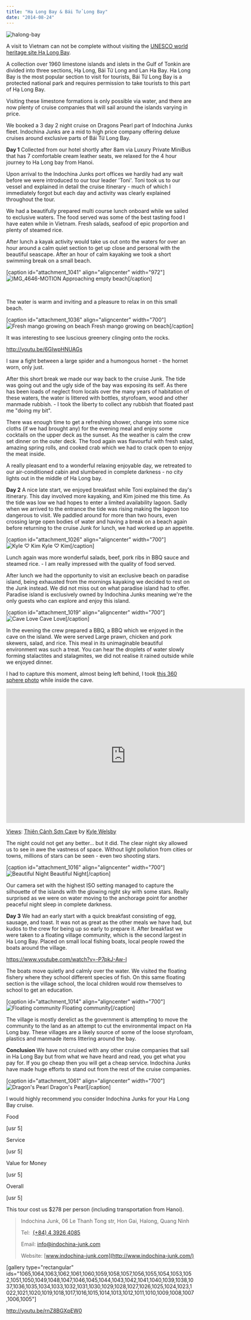 ```yaml
---
title: "Hạ Long Bay & Bái Tử Long Bay"
date: "2014-08-24"
---
```


![halong-bay](images/halong-bay.jpg)

A visit to Vietnam can not be complete without visiting the [UNESCO world heritage site Hạ Long Bay](http://whc.unesco.org/en/list/672).

A collection over 1960 limestone islands and islets in the Gulf of Tonkin are divided into three sections, Hạ Long, Bái Tử Long and Lan Ha Bay. Ha Long Bay is the most popular section to visit for tourists, Bái Tử Long Bay is a protected national park and requires permission to take tourists to this part of Hạ Long Bay.

Visiting these limestone formations is only possible via water, and there are now plenty of cruise companies that will sail around the islands varying in price.

We booked a 3 day 2 night cruise on Dragons Pearl part of Indochina Junks fleet. Indochina Junks are a mid to high price company offering deluxe cruises around exclusive parts of Bái Tử Long Bay.

**Day 1** Collected from our hotel shortly after 8am via Luxury Private MiniBus that has 7 comfortable cream leather seats, we relaxed for the 4 hour journey to Ha Long bay from Hanoi.

Upon arrival to the Indochina Junks port offices we hardily had any wait before we were introduced to our tour leader 'Toni'. Toni took us to our vessel and explained in detail the cruise itinerary - much of which I immediately forgot but each day and activity was clearly explained throughout the tour.

We had a beautifully prepared multi course lunch onboard while we sailed to exclusive waters. The food served was some of the best tasting food I have eaten while in Vietnam. Fresh salads, seafood of epic proportion and plenty of steamed rice.

After lunch a kayak activity would take us out onto the waters for over an hour around a calm quiet section to get up close and personal with the beautiful seascape. After an hour of calm kayaking we took a short swimming break on a small beach.

\[caption id="attachment\_1041" align="aligncenter" width="972"\]![IMG_4646-MOTION](images/IMG_4646-MOTION.gif) Approaching empty beach\[/caption\]

 

The water is warm and inviting and a pleasure to relax in on this small beach.

\[caption id="attachment\_1036" align="aligncenter" width="700"\]![Fresh mango growing on beach](images/IMG_4698-1024x575.jpg) Fresh mango growing on beach\[/caption\]

It was interesting to see luscious greenery clinging onto the rocks.

http://youtu.be/6GIwpHNUAGs

I saw a fight between a large spider and a humongous hornet - the hornet worn, only just.

After this short break we made our way back to the cruise Junk. The tide was going out and the ugly side of the bay was exposing its self. As there has been loads of neglect from locals over the many years of habitation of these waters, the water is littered with bottles, styrofoam, wood and other manmade rubbish. - I took the liberty to collect any rubbish that floated past me "doing my bit".

There was enough time to get a refreshing shower, change into some nice cloths (if we had brought any) for the evening meal and enjoy some cocktails on the upper deck as the sunset. As the weather is calm the crew set dinner on the outer deck. The food again was flavourful with fresh salad, amazing spring rolls, and cooked crab which we had to crack open to enjoy the meat inside.

A really pleasant end to a wonderful relaxing enjoyable day, we retreated to our air-conditioned cabin and slumbered in complete darkness - no city lights out in the middle of Ha Long bay.

**Day 2** A nice late start, we enjoyed breakfast while Toni explained the day's itinerary. This day involved more kayaking, and Kim joined me this time. As the tide was low we had hopes to enter a limited availability lagoon. Sadly when we arrived to the entrance the tide was rising making the lagoon too dangerous to visit. We paddled around for more than two hours, even crossing large open bodies of water and having a break on a beach again before returning to the cruise Junk for lunch, we had worked up an appetite.

\[caption id="attachment\_1026" align="aligncenter" width="700"\]![Kyle ♡ Kim](images/DSC00898-1024x575.jpg) Kyle ♡ Kim\[/caption\]

Lunch again was more wonderful salads, beef, pork ribs in BBQ sauce and steamed rice. - I am really impressed with the quality of food served.

After lunch we had the opportunity to visit an exclusive beach on paradise island, being exhausted from the mornings kayaking we decided to rest on the Junk instead. We did not miss out on what paradise island had to offer. Paradise island is exclusively owned by Indochina Junks meaning we're the only guests who can explore and enjoy this island.

\[caption id="attachment\_1019" align="aligncenter" width="700"\]![Cave Love](images/DSC00978-1024x575.jpg) Cave Love\[/caption\]

In the evening the crew prepared a BBQ, a BBQ which we enjoyed in the cave on the island. We were served Large prawn, chicken and pork skewers, salad, and rice. This meal in its unimaginable beautiful environment was such a treat. You can hear the droplets of water slowly forming stalactites and stalagmites, we did not realise it rained outside while we enjoyed dinner.

I had to capture this moment, almost being left behind, I took [this 360 sphere photo](https://www.google.com/maps/views/view/103958417703949399427/gphoto/6057735921755214450) while inside the cave.

<iframe src="https://maps.google.com/maps?layer=c&amp;panoid=E3ZfcUENEbsAAAQYH_Zz5Q&amp;ie=UTF8&amp;source=embed&amp;output=svembed&amp;cbp=13%2C292.81630428724213%2C%2C0%2C-2.4203562732500075" width="640" height="360" frameborder="0" marginwidth="0" marginheight="0" scrolling="no"></iframe>

[Views](https://www.google.com/maps/views/): [Thiên Cảnh Sơn Cave](https://www.google.com/maps/views/view/103958417703949399427/gphoto/6057735921755214450) by [Kyle Welsby](https://www.google.com/maps/views/profile/103958417703949399427)

The night could not get any better... but it did. The clear night sky allowed us to see in awe the vastness of space. Without light pollution from cities or towns, millions of stars can be seen - even two shooting stars.

\[caption id="attachment\_1016" align="aligncenter" width="700"\]![Beautiful Night](images/IMG_4769-1024x575.jpg) Beautiful Night\[/caption\]

Our camera set with the highest ISO setting managed to capture the silhouette of the islands with the glowing night sky with some stars. Really surprised as we were on water moving to the anchorage point for another peaceful night sleep in complete darkness.

**Day 3** We had an early start with a quick breakfast consisting of egg, sausage, and toast. It was not as great as the other meals we have had, but kudos to the crew for being up so early to prepare it. After breakfast we were taken to a floating village community, which is the second largest in Ha Long Bay. Placed on small local fishing boats, local people rowed the boats around the village.

https://www.youtube.com/watch?v=-P7pkJ-Aw-I

The boats move quietly and calmly over the water. We visited the floating fishery where they school different species of fish. On this same floating section is the village school, the local children would row themselves to school to get an education.

\[caption id="attachment\_1014" align="aligncenter" width="700"\]![Floating community](images/DSC00985-1024x575.jpg) Floating community\[/caption\]

The village is mostly derelict as the government is attempting to move the community to the land as an attempt to cut the environmental impact on Ha Long bay. These villages are a likely source of some of the loose styrofoam, plastics and manmade items littering around the bay.

**Conclusion** We have not cruised with any other cruise companies that sail in Ha Long Bay but from what we have heard and read, you get what you pay for. If you go cheap then you will get a cheap service. Indochina Junks have made huge efforts to stand out from the rest of the cruise companies.

\[caption id="attachment\_1061" align="aligncenter" width="700"\]![Dragon's Pearl](images/IMG_4567-1024x575.jpg) Dragon's Pearl\[/caption\]

I would highly recommend you consider Indochina Junks for your Ha Long Bay cruise.

Food

\[usr 5\]

Service

\[usr 5\]

Value for Money

\[usr 5\]

Overall

\[usr 5\]

This tour cost us $278 per person (including transportation from Hanoi).

> Indochina Junk, 06 Le Thanh Tong str, Hon Gai, Halong, Quang Ninh
> 
> Tel:  [(+84) 4 3926 4085](tel:+84439264085)
> 
> Email: [info@indochina-junk.com](mailto:info@indochina-junk.com)
> 
> Website: [www.indochina-junk.com](http://www.indochina-junk.com/)

\[gallery type="rectangular" ids="1065,1064,1063,1062,1061,1060,1059,1058,1057,1056,1055,1054,1053,1052,1051,1050,1049,1048,1047,1046,1045,1044,1043,1042,1041,1040,1039,1038,1037,1036,1035,1034,1033,1032,1031,1030,1029,1028,1027,1026,1025,1024,1023,1022,1021,1020,1019,1018,1017,1016,1015,1014,1013,1012,1011,1010,1009,1008,1007,1006,1005"\]

http://youtu.be/rnZ8BGXpEW0
